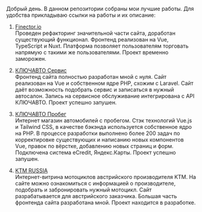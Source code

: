 ﻿Добрый день. В данном репозитории собраны мои лучшие работы.
Для удобства прикладываю ссылки на работы и их описание:

1. <a href="https:/https://finector.io/" target="_blank">Finector.io</a></br>
Проведен рефакторинг значительной части сайта, доработан существующий функционал. Фронтенд реализован на Vue, TypeScript и Nuxt. Платформа позволяет пользователям торговать напрямую с такими же пользователями.
Проект временно заморожен.

2. <a href="https://service-keyauto.ru/" target="_blank">КЛЮЧАВТО Сервис</a></br>
Фронтенд сайта полностью разработан мной с нуля. Сайт реализован на Vue и собственном ядре PHP, схожим с Laravel. Сайт даёт возможность подобрать сервис и записаться в нужный автосалон. Запись на сервисное обслуживание интегрирована с API КЛЮЧАВТО. 
Проект успешно запушен.

3. <a href="https://keyauto-probeg.ru/" target="_blank">КЛЮЧАВТО Пробег</a></br>
Интернет магазин автомобилей с пробегом. Стэк технологий Vue.js и Tailwind CSS, в качестве бэкэнда используется собственное ядро на PHP.
В процессе разработки выполнено более 200 задач по корректировке существующих и написанию новых компонентов Vue, правок по вёрстке, добавлению новых страниц и форм.
Подключена система eCredit, Яндекс.Карты.
Проект успешно запушен.

4. <a href="https://ktm-rus.ru/" target="_blank">KTM RUSSIA</a></br>
Интернет-витрина мотоциклов австрийского производителя KTM. На сайте можно ознакомиться с информацией о производителе, подобрать и забронировать нужный мотоцикл. Сайт разрабатывается для австрийского заказчика. Большая часть фронтенда сайта разработана мной.
Проект находится в разработке.
